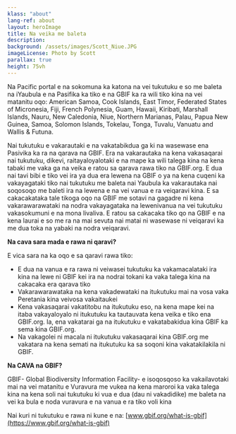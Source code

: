 ```yaml
---
klass: "about"
lang-ref: about
layout: heroImage
title: Na veika me baleta
description: 
background: /assets/images/Scott_Niue.JPG
imageLicense: Photo by Scott
parallax: true
height: 75vh
---
```

Na Pacific portal e na sokomuna ka katona na vei tukutuku e so me baleta na iYaubula e na Pasifika ka tiko e na GBIF ka ra wili tiko kina na vei matanitu oqo: American Samoa, Cook Islands, East Timor, Federated States of Micronesia, Fiji, French Polynesia, Guam, Hawaii, Kiribati, Marshall Islands, Nauru, New Caledonia, Niue, Northern Marianas, Palau, Papua New Guinea, Samoa, Solomon Islands, Tokelau, Tonga, Tuvalu, Vanuatu and Wallis & Futuna.

Nai tukutuku e vakarautaki e na vakatabikdua ga ki na wasewase ena Pasivika ka ra na qarava na GBIF. Era na vakarautaka na kena vakasaqarai nai tukutuku, dikevi, raitayaloyalotaki e na mape ka wili talega kina na kena tabaki me vaka ga na veika e ratou sa qarava rawa tiko na GBIF.org. E dua nai tavi bibi e tiko vei ira ya dua era lewena na GBIF o ya na kena cuqeni ka vakayagataki tiko nai tukutuku me baleta nai Yaubula ka vakarautaka nai soqosoqo me baleti ira na lewena e na vei vanua e ra veiqaravi kina. E sa cakacakataka tale tikoga oqo na GBIF me sotavi na gagadre ni kena vakarawarawataki na nodra vakayagataka na lewenivanua na vei tukutuku vakasokumuni e na mona livaliva. E ratou sa cakacaka tiko qo na GBIF e na kena laurai e so me ra na mai sevuta nai matai ni wasewase ni veiqaravi ka me dua toka na yabaki na nodra veiqaravi.   

**Na cava sara mada e rawa ni qaravi?**

E vica sara na ka oqo e sa qaravi rawa tiko:

- E dua na vanua e ra rawa ni veiwasei tukutuku ka vakamacalataki ira kina na lewe ni GBIF kei ira na nodrai tokani ka vaka talega kina na cakacaka era qarava tiko
- Vakarawarawataka na kena vakadewataki na itukutuku mai na vosa vaka Peretania kina veivosa vakaitaukei
- Kena vakasaqarai vakatitobu na itukutuku eso, na kena mape kei na itaba vakayaloyalo ni itukutuku ka tautauvata kena veika e tiko ena GBIF.org. Ia, ena vakatarai ga na itukutuku e vakatabakidua kina GBIF ka sema kina GBIF.org.
- Na vakagolei ni macala ni itukutuku vakasaqarai kina GBIF.org me vakatara na kena semati na itukutuku ka sa soqoni kina vakatakilakila ni GBIF.

**Na CAVA na GBIF?**

GBIF- Global Biodiversity Information Facility- e isoqosqoso ka vakailavotaki mai na vei matanitu e Vuravura me vukea na kena maroroi ka vaka talega kina na kena soli nai tukutuku ki vua e dua (dau ni vakadidike) me baleta na vei ka bula e noda vuravura e na vanua e ra tiko voli kina

Nai kuri ni tukutuku e rawa ni kune e na: [www.gbif.org/what-is-gbif](https://www.gbif.org/what-is-gbif)


